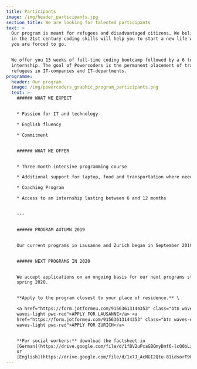 ```yaml
---
title: Participants
image: /img/header_participants.jpg
section_title: We are looking for talented participants
text: >
  Our program is meant for refugees and disadvantaged citizens. We believe that
  in the 21st century coding skills will help you to start a new life wherever
  you are forced to go.


  We offer you 13 weeks of full-time coding bootcamp followed by a 6 to 12-month
  internship. The goal of Powercoders is the permanent placement of trained
  refugees in IT-companies and IT-departments.
programme:
  header: Our program
  image: /img/powercoders_graphic_program_participants.png
  text: >-
    ###### WHAT WE EXPECT


    * Passion for IT and technology

    * English fluency

    * Commitment


    ###### WHAT WE OFFER


    * Three month intensive programming course

    * Additional support for laptop, food and transportation where needed

    * Coaching Program

    * Access to an internship lasting between 6 and 12 months 


    ---


    ###### PROGRAM AUTUMN 2019


    Our current programs in Lausanne and Zurich began in September 2019. 


    ###### NEXT PROGRAMS IN 2020


    We accept applications on an ongoing basis for our next programs starting in
    spring 2020.


    **Apply to the program closest to your place of residence.** \

    <a href="https://form.jotformeu.com/91563613144353" class="btn waves-effect
    waves-light pwc-red">APPLY FOR LAUSANNE</a> <a
    href="https://form.jotformeu.com/91563613144353" class="btn waves-effect
    waves-light pwc-red">APPLY FOR ZURICH</a>  


    **For social workers:** download the factsheet in
    [German](https://drive.google.com/file/d/1fBV2uPcaGBQmyDmf6-lcQ0bLzjvjHQXf/view)
    or
    [English](https://drive.google.com/file/d/1x7J_AcNGI2Qtu-81idsorT9GW-dyY1j0/view)
---
```


